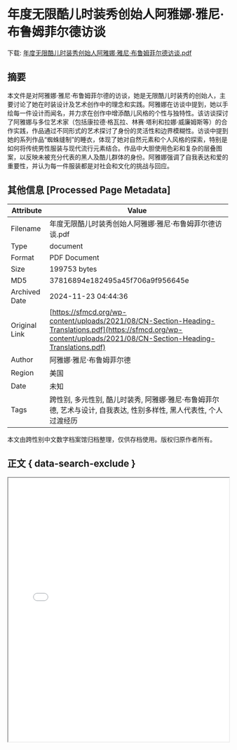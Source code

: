 # 年度无限酷儿时装秀创始人阿雅娜·雅尼·布鲁姆菲尔德访谈

<!-- tcd_download_link -->
下载: <a href="../年度无限酷儿时装秀创始人阿雅娜·雅尼·布鲁姆菲尔德访谈.pdf" download>年度无限酷儿时装秀创始人阿雅娜·雅尼·布鲁姆菲尔德访谈.pdf</a>
<!-- tcd_download_link_end -->

## 摘要

<!-- tcd_abstract -->
本文件是对阿雅娜·雅尼·布鲁姆菲尔德的访谈，她是无限酷儿时装秀的创始人，主要讨论了她在时装设计及艺术创作中的理念和实践。阿雅娜在访谈中提到，她以手绘每一件设计而闻名，并力求在创作中增添酷儿风格的个性与独特性。该访谈探讨了阿雅娜与多位艺术家（包括康拉德·格瓦拉、林赛·塔利和拉娜·威廉姆斯等）的合作实践，作品通过不同形式的艺术探讨了身份的灵活性和边界模糊性。访谈中提到她的系列作品“蜘蛛缝制”的睡衣，体现了她对自然元素和个人风格的探索，特别是如何将传统男性服装与现代流行元素结合。作品中大胆使用色彩和复杂的层叠图案，以反映未被充分代表的黑人及酷儿群体的身份。阿雅娜强调了自我表达和爱的重要性，并认为每一件服装都是对社会和文化的挑战与回应。

<!-- tcd_abstract_end -->

## 其他信息 [Processed Page Metadata]

| Attribute       | Value                                  |
|-----------------|----------------------------------------|
| Filename        | 年度无限酷儿时装秀创始人阿雅娜·雅尼·布鲁姆菲尔德访谈.pdf                             |
| Type            | document                                 |
| Format          | PDF Document                               |
| Size            | 199753 bytes                           |
| MD5             | 37816894e182495a45f706a9f956645e                                  |
| Archived Date   | 2024-11-23 04:44:36                             |
| Original Link   | [https://sfmcd.org/wp-content/uploads/2021/08/CN-Section-Heading-Translations.pdf](https://sfmcd.org/wp-content/uploads/2021/08/CN-Section-Heading-Translations.pdf)                         |
| Author          | 阿雅娜·雅尼·布鲁姆菲尔德                               |
| Region          | 美国                               |
| Date            | 未知                                 |
| Tags            | 跨性别, 多元性别, 酷儿时装秀, 阿雅娜·雅尼·布鲁姆菲尔德, 艺术与设计, 自我表达, 性别多样性, 黑人代表性, 个人过渡经历                                 |

本文由跨性别中文数字档案馆归档整理，仅供存档使用。版权归原作者所有。


## 正文 { data-search-exclude }

<!-- tcd_main_text -->
<iframe src="../年度无限酷儿时装秀创始人阿雅娜·雅尼·布鲁姆菲尔德访谈.pdf" width="100%" height="600px">
    <p>无法显示PDF，请下载查看。</p>
</iframe>
<!-- tcd_main_text_end -->

